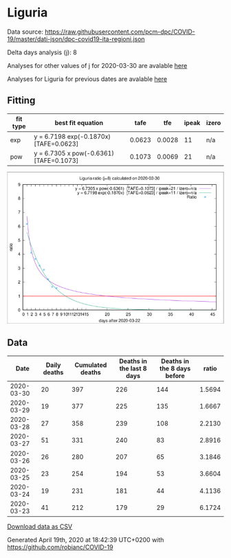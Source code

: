 # Liguria

Data source: https://raw.githubusercontent.com/pcm-dpc/COVID-19/master/dati-json/dpc-covid19-ita-regioni.json

Delta days analysis (j): 8

Analyses for other values of j for 2020-03-30 are avalable [here](../2020-03-30/README.md)

Analyses for Liguria for previous dates are avalable [here](../README.md)

## Fitting 
|fit type|best fit equation|tafe|tfe|ipeak|izero|
|-------|-----|--------|------|---|---|
|exp|y = 6.7198 exp(-0.1870x)  [TAFE=0.0623]|0.0623|0.0028|11|n/a|
|pow|y = 6.7305 x pow(-0.6361)  [TAFE=0.1073]|0.1073|0.0069|21|n/a|

![Plot](COVID-19_liguria_j8_2020-03-30.png)

## Data
|Date|Daily deaths|Cumulated deaths|Deaths in the last 8 days|Deaths in the 8 days before|ratio|
|----|----------|-----------|-------|--------------------|-----|
|2020-03-30|20|397|226|144|1.5694|
|2020-03-29|19|377|225|135|1.6667|
|2020-03-28|27|358|239|108|2.2130|
|2020-03-27|51|331|240|83|2.8916|
|2020-03-26|26|280|207|65|3.1846|
|2020-03-25|23|254|194|53|3.6604|
|2020-03-24|19|231|181|44|4.1136|
|2020-03-23|41|212|179|29|6.1724|

[Download data as CSV](COVID-19_liguria_j8_2020-03-30.csv)

Generated April 19th, 2020 at 18:42:39 UTC+0200 with https://github.com/robianc/COVID-19
